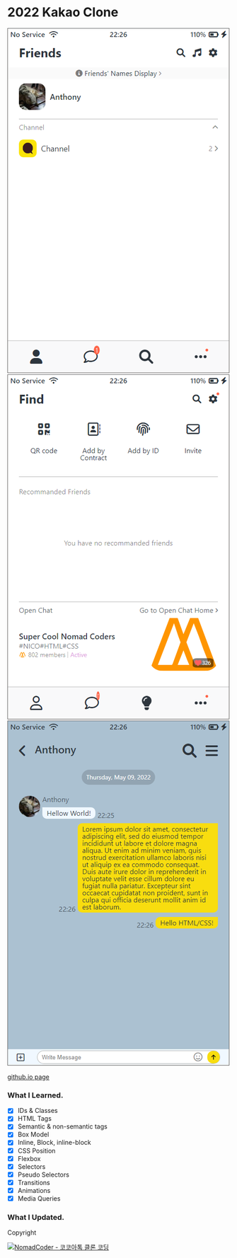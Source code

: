 # 2022 Kakao Clone

<img src="./thumbnail1.png">
<img src="./thumbnail2.png">
<img src="./thumbnail3.png">

<a href="https://my-roki.github.io/kakao_clone/" target="_blank">github.io page</a>

### What I Learned.

- [x] IDs & Classes
- [x] HTML Tags
- [x] Semantic & non-semantic tags
- [x] Box Model
- [x] Inline, Block, inline-block
- [x] CSS Position
- [x] Flexbox
- [x] Selectors
- [x] Pseudo Selectors
- [x] Transitions
- [x] Animations
- [x] Media Queries

### What I Updated.

Copyright

<a href="https://nomadcoders.co/kokoa-clone" target="_blank">
<img src="https://nomadcoders.co/m.svg" width="30" />NomadCoder - 코코아톡 클론 코딩
</a>
